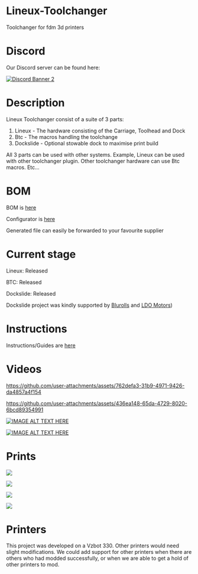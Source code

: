 # Lineux-Toolchanger
Toolchanger for fdm 3d printers

# Discord
Our Discord server can be found here:

[![Discord Banner 2](https://discord.com/api/guilds/1266260887249879122/widget.png?style=banner2)](https://discord.gg/Xwqbjj4VjH)

# Description
Lineux Toolchanger consist of a suite of 3 parts:
1. Lineux - The hardware consisting of the Carriage, Toolhead and Dock
2. Btc - The macros handling the toolchange
3. Dockslide - Optional stowable dock to maximise print build

All 3 parts can be used with other systems. Example, Lineux can be used with other toolchanger plugin. Other toolchanger hardware can use Btc macros. Etc...

# BOM
BOM is [here](https://github.com/Bikin-Creative/Lineux-Toolchanger/tree/main/BOM)

Configurator is [here](https://www.myperniagaan.com/lineux)

Generated file can easily be forwarded to your favourite supplier

# Current stage
Lineux: Released

BTC: Released

Dockslide: Released

Dockslide project was kindly supported by [Blurolls](https://www.blurolls3d.com) and [LDO Motors](https://ldomotors.com/))

# Instructions
Instructions/Guides are [here](https://github.com/Bikin-Creative/Lineux-Toolchanger/tree/main/Manual)

# Videos

https://github.com/user-attachments/assets/762defa3-31b9-4971-9426-da4857a4f154

https://github.com/user-attachments/assets/436ea148-65da-4729-8020-6bcd89354991

[![IMAGE ALT TEXT HERE](https://img.youtube.com/vi/p6smInFlGkw_W4/0.jpg)](https://www.youtube.com/watch?v=p6smInFlGkw_W4)

[![IMAGE ALT TEXT HERE](https://img.youtube.com/vi/FfiHD_YvOdc&t=2s_W4/0.jpg)](https://www.youtube.com/watch?v=FfiHD_YvOdc&t=2s_W4)

# Prints

![](https://github.com/Bikin-Creative/Lineux-Toolchanger/blob/main/Images/IMG_20241028_141906_488.jpg)

![](https://github.com/Bikin-Creative/Lineux-Toolchanger/blob/main/Images/IMG_20250421_075741_308.jpg)

![](https://github.com/Bikin-Creative/Lineux-Toolchanger/blob/main/Images/IMG_20250421_155637_233.jpg)

![](https://github.com/Bikin-Creative/Lineux-Toolchanger/blob/main/Images/IMG_20240925_235251_198.jpg)

# Printers
This project was developed on a Vzbot 330. Other printers would need slight modifications. We could add support for other printers when there are others who had modded successfully, or when
we are able to get a hold of other printers to mod.
